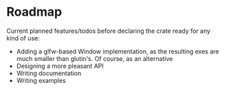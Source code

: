 # Roadmap
Current planned features/todos before declaring the crate ready for
any kind of use:
- Adding a glfw-based Window implementation, as the resulting exes are
  much smaller than glutin's. Of course, as an alternative
- Designing a more pleasant API
- Writing documentation
- Writing examples
